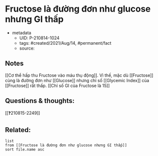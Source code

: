 ---
---

# Fructose là đường đơn như glucose nhưng GI thấp

- metadata
	- UID: P-210814-1024
	- tags: #created/2021/Aug/14, #permanent/fact 
	- source: 

## Notes
[[Cơ thể hấp thu Fructose vào máu thụ động]]. Vì thế, mặc dù [[Fructose]] cùng là đường đơn như [[Glucose]] nhưng chỉ số [[Glycemic Index]] của [[Fructose]] rất thấp. [[Chỉ số GI của Fructose là 15]]

## Questions & thoughts:
[[❓210815-2249]]

## Related:
```dataview
list
from [[Fructose là đường đơn như glucose nhưng GI thấp]]
sort file.name asc
```

